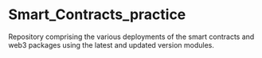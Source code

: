 # Smart_Contracts_practice
Repository comprising the various deployments of the smart contracts and web3 packages using the latest and updated version modules.
